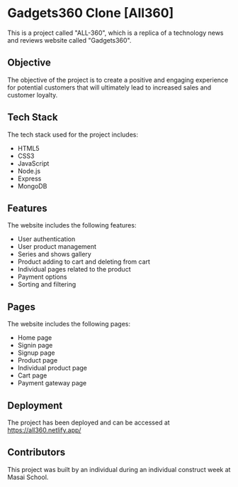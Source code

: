 
# Gadgets360 Clone [All360]

This is a project called "ALL-360", which is a replica of a technology news and reviews website called "Gadgets360". 

## Objective

The objective of the project is to create a positive and engaging experience for potential customers that will ultimately lead to increased sales and customer loyalty.

## Tech Stack

The tech stack used for the project includes:

- HTML5
- CSS3
- JavaScript
- Node.js
- Express
- MongoDB

## Features

The website includes the following features:

- User authentication
- User product management
- Series and shows gallery
- Product adding to cart and deleting from cart
- Individual pages related to the product
- Payment options
- Sorting and filtering

## Pages

The website includes the following pages:

- Home page
- Signin page
- Signup page
- Product page
- Individual product page
- Cart page
- Payment gateway page

## Deployment

The project has been deployed and can be accessed at https://all360.netlify.app/

## Contributors

This project was built by an individual during an individual construct week at Masai School. 
